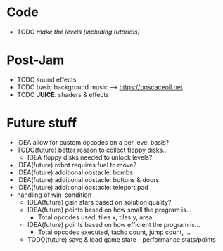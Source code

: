 # Code

* TODO _make the levels (including tutorials)_

# Post-Jam

* TODO sound effects
* TODO basic background music --> https://boscaceoil.net
* TODO **JUICE**: shaders & effects

# Future stuff

* IDEA allow for custom opcodes on a per level basis?
* TODO(future) better reason to collect floppy disks...
    * IDEA floppy disks needed to unlock levels?
* IDEA(future) robot requires fuel to move?
* IDEA(future) additional obstacle: bombs
* IDEA(future) additional obstacle: buttons & doors
* IDEA(future) additional obstacle: teleport pad
* handling of win-condition
    * IDEA(future) gain stars based on solution quality?
    * IDEA(future) points based on how small the program is...
        * Total opcodes used, tiles x, tiles y, area
    * IDEA(future) points based on how efficient the program is...
        * Total opcodes executed, tacho count, jump count, ...
    * TODO(future) save & load game state - performance stats/points
